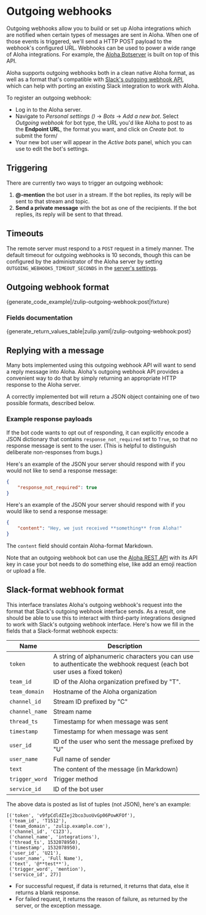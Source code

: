 # Outgoing webhooks

Outgoing webhooks allow you to build or set up Aloha integrations
which are notified when certain types of messages are sent in
Aloha. When one of those events is triggered, we'll send a HTTP POST
payload to the webhook's configured URL.  Webhooks can be used to
power a wide range of Aloha integrations.  For example, the
[Aloha Botserver][zulip-botserver] is built on top of this API.

Aloha supports outgoing webhooks both in a clean native Aloha format,
as well as a format that's compatible with
[Slack's outgoing webhook API][slack-outgoing-webhook], which can help
with porting an existing Slack integration to work with Aloha.

[zulip-botserver]: /api/deploying-bots#zulip-botserver
[slack-outgoing-webhook]: https://api.slack.com/custom-integrations/outgoing-webhooks

To register an outgoing webhook:

* Log in to the Aloha server.
* Navigate to *Personal settings (<i class="fa fa-cog"></i>)* -> *Bots* ->
  *Add a new bot*.  Select *Outgoing webhook* for bot type, the URL
  you'd like Aloha to post to as the **Endpoint URL**, the format you
  want, and click on *Create bot*. to submit the form/
* Your new bot user will appear in the *Active bots* panel, which you
  can use to edit the bot's settings.

## Triggering

There are currently two ways to trigger an outgoing webhook:

1.  **@-mention** the bot user in a stream.  If the bot replies, its
    reply will be sent to that stream and topic.
2.  **Send a private message** with the bot as one of the recipients.
    If the bot replies, its reply will be sent to that thread.

## Timeouts

The remote server must respond to a `POST` request in a timely manner.
The default timeout for outgoing webhooks is 10 seconds, though this
can be configured by the administrator of the Aloha server by setting
`OUTGOING_WEBHOOKS_TIMEOUT_SECONDS` in the [server's
settings][settings].

[settings]: https://zulip.readthedocs.io/en/latest/subsystems/settings.html#server-settings

## Outgoing webhook format

{generate_code_example|/zulip-outgoing-webhook:post|fixture}

### Fields documentation

{generate_return_values_table|zulip.yaml|/zulip-outgoing-webhook:post}

## Replying with a message

Many bots implemented using this outgoing webhook API will want to
send a reply message into Aloha.  Aloha's outgoing webhook API
provides a convenient way to do that by simply returning an
appropriate HTTP response to the Aloha server.

A correctly implemented bot will return a JSON object containing one
of two possible formats, described below.

### Example response payloads

If the bot code wants to opt out of responding, it can explicitly
encode a JSON dictionary that contains `response_not_required` set
to `True`, so that no response message is sent to the user.  (This
is helpful to distinguish deliberate non-responses from bugs.)

Here's an example of the JSON your server should respond with if
you would not like to send a response message:

```json
{
    "response_not_required": true
}
```

Here's an example of the JSON your server should respond with if
you would like to send a response message:

```json
{
    "content": "Hey, we just received **something** from Aloha!"
}
```

The `content` field should contain Aloha-format Markdown.

Note that an outgoing webhook bot can use the [Aloha REST
API](/api/rest) with its API key in case your bot needs to do
something else, like add an emoji reaction or upload a file.

## Slack-format webhook format

This interface translates Aloha's outgoing webhook's request into the
format that Slack's outgoing webhook interface sends.  As a result,
one should be able to use this to interact with third-party
integrations designed to work with Slack's outgoing webhook interface.
Here's how we fill in the fields that a Slack-format webhook expects:

<table class="table">
    <thead>
        <tr>
            <th>Name</th>
            <th>Description</th>
        </tr>
    </thead>
    <tbody>
        <tr>
            <td><code>token</code></td>
            <td>A string of alphanumeric characters you can use to
            authenticate the webhook request (each bot user uses a fixed token)</td>
        </tr>
        <tr>
            <td><code>team_id</code></td>
            <td>ID of the Aloha organization prefixed by "T".</td>
        </tr>
        <tr>
            <td><code>team_domain</code></td>
            <td>Hostname of the Aloha organization</td>
        </tr>
        <tr>
            <td><code>channel_id</code></td>
            <td>Stream ID prefixed by "C"</td>
        </tr>
        <tr>
            <td><code>channel_name</code></td>
            <td>Stream name</td>
        </tr>
        <tr>
            <td><code>thread_ts</code></td>
            <td>Timestamp for when message was sent</td>
        </tr>
        <tr>
            <td><code>timestamp</code></td>
            <td>Timestamp for when message was sent</td>
        </tr>
        <tr>
            <td><code>user_id</code></td>
            <td>ID of the user who sent the message prefixed by "U"</td>
        </tr>
        <tr>
            <td><code>user_name</code></td>
            <td>Full name of sender</td>
        </tr>
        <tr>
            <td><code>text</code></td>
            <td>The content of the message (in Markdown)</td>
        </tr>
        <tr>
            <td><code>trigger_word</code></td>
            <td>Trigger method</td>
        </tr>
        <tr>
            <td><code>service_id</code></td>
            <td>ID of the bot user</td>
        </tr>
    </tbody>
</table>

The above data is posted as list of tuples (not JSON), here's an example:

```
[('token', 'v9fpCdldZIej2bco3uoUvGp06PowKFOf'),
 ('team_id', 'T1512'),
 ('team_domain', 'zulip.example.com'),
 ('channel_id', 'C123'),
 ('channel_name', 'integrations'),
 ('thread_ts', 1532078950),
 ('timestamp', 1532078950),
 ('user_id', 'U21'),
 ('user_name', 'Full Name'),
 ('text', '@**test**'),
 ('trigger_word', 'mention'),
 ('service_id', 27)]
```

* For successful request, if data is returned, it returns that data,
  else it returns a blank response.
* For failed request, it returns the reason of failure, as returned by
  the server, or the exception message.
